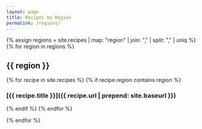 ```yaml
---
layout: page
title: Recipes by Region
permalink: /regions/
---
```


{% assign regions = site.recipes | map: "region" | join: "," | split: "," | uniq %}
{% for region in regions %}
## {{ region }}

{% for recipe in site.recipes %}
{% if recipe.region contains region %}
### [{{ recipe.title }}]({{ recipe.url | prepend: site.baseurl }})
{% endif %}
{% endfor %}

{% endfor %}
